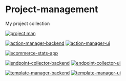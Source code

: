 # Project-management

My project collection

[![project man](https://github.com/hvantran/project-management/actions/workflows/workflow.yaml/badge.svg)](https://github.com/hvantran/project-management/actions/workflows/workflow.yaml)

[![action-manager-backend](https://github.com/hvantran/project-management/actions/workflows/action-manager-backend-ci.yaml/badge.svg)](https://github.com/hvantran/project-management/actions/workflows/action-manager-backend-ci.yaml)
[![action-manager-ui](https://github.com/hvantran/project-management/actions/workflows/action-manager-ui-ci.yaml/badge.svg)](https://github.com/hvantran/project-management/actions/workflows/action-manager-ui-ci.yaml)

[![ecommerce-stats-app](https://github.com/hvantran/project-management/actions/workflows/ecommerce-stats-app-ci.yaml/badge.svg)](https://github.com/hvantran/project-management/actions/workflows/ecommerce-stats-app-ci.yaml)

[![endpoint-collector-backend](https://github.com/hvantran/project-management/actions/workflows/endpoint-collector-backend-ci.yaml/badge.svg)](https://github.com/hvantran/project-management/actions/workflows/endpoint-collector-backend-ci.yaml)
[![endpoint-collector-ui](https://github.com/hvantran/project-management/actions/workflows/endpoint-collector-ui-ci.yaml/badge.svg)](https://github.com/hvantran/project-management/actions/workflows/endpoint-collector-ui-ci.yaml)

[![template-manager-backend](https://github.com/hvantran/project-management/actions/workflows/template-manager-backend-ci.yaml/badge.svg)](https://github.com/hvantran/project-management/actions/workflows/template-manager-backend-ci.yaml)
[![template-manager-ui](https://github.com/hvantran/project-management/actions/workflows/template-manager-ui-ci.yaml/badge.svg)](https://github.com/hvantran/project-management/actions/workflows/template-manager-ui-ci.yaml)
